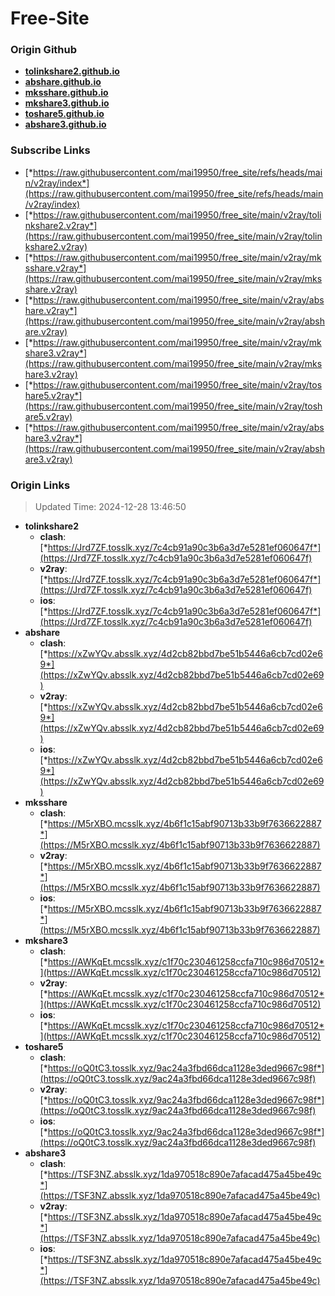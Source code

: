 # Free-Site

### Origin Github

- [**tolinkshare2.github.io**](https://github.com/tolinkshare2/tolinkshare2.github.io)
- [**abshare.github.io**](https://github.com/abshare/abshare.github.io)
- [**mksshare.github.io**](https://github.com/mksshare/mksshare.github.io)
- [**mkshare3.github.io**](https://github.com/mkshare3/mkshare3.github.io)
- [**toshare5.github.io**](https://github.com/toshare5/toshare5.github.io)
- [**abshare3.github.io**](https://github.com/abshare3/abshare3.github.io)

### Subscribe Links

- [*https://raw.githubusercontent.com/mai19950/free_site/refs/heads/main/v2ray/index*](https://raw.githubusercontent.com/mai19950/free_site/refs/heads/main/v2ray/index)
- [*https://raw.githubusercontent.com/mai19950/free_site/main/v2ray/tolinkshare2.v2ray*](https://raw.githubusercontent.com/mai19950/free_site/main/v2ray/tolinkshare2.v2ray)
- [*https://raw.githubusercontent.com/mai19950/free_site/main/v2ray/mksshare.v2ray*](https://raw.githubusercontent.com/mai19950/free_site/main/v2ray/mksshare.v2ray)
- [*https://raw.githubusercontent.com/mai19950/free_site/main/v2ray/abshare.v2ray*](https://raw.githubusercontent.com/mai19950/free_site/main/v2ray/abshare.v2ray)
- [*https://raw.githubusercontent.com/mai19950/free_site/main/v2ray/mkshare3.v2ray*](https://raw.githubusercontent.com/mai19950/free_site/main/v2ray/mkshare3.v2ray)
- [*https://raw.githubusercontent.com/mai19950/free_site/main/v2ray/toshare5.v2ray*](https://raw.githubusercontent.com/mai19950/free_site/main/v2ray/toshare5.v2ray)
- [*https://raw.githubusercontent.com/mai19950/free_site/main/v2ray/abshare3.v2ray*](https://raw.githubusercontent.com/mai19950/free_site/main/v2ray/abshare3.v2ray)

### Origin Links

> Updated Time: 2024-12-28 13:46:50

- **tolinkshare2**
  - **clash**: [*https://Jrd7ZF.tosslk.xyz/7c4cb91a90c3b6a3d7e5281ef060647f*](https://Jrd7ZF.tosslk.xyz/7c4cb91a90c3b6a3d7e5281ef060647f)
  - **v2ray**: [*https://Jrd7ZF.tosslk.xyz/7c4cb91a90c3b6a3d7e5281ef060647f*](https://Jrd7ZF.tosslk.xyz/7c4cb91a90c3b6a3d7e5281ef060647f)
  - **ios**: [*https://Jrd7ZF.tosslk.xyz/7c4cb91a90c3b6a3d7e5281ef060647f*](https://Jrd7ZF.tosslk.xyz/7c4cb91a90c3b6a3d7e5281ef060647f)
- **abshare**
  - **clash**: [*https://xZwYQv.absslk.xyz/4d2cb82bbd7be51b5446a6cb7cd02e69*](https://xZwYQv.absslk.xyz/4d2cb82bbd7be51b5446a6cb7cd02e69)
  - **v2ray**: [*https://xZwYQv.absslk.xyz/4d2cb82bbd7be51b5446a6cb7cd02e69*](https://xZwYQv.absslk.xyz/4d2cb82bbd7be51b5446a6cb7cd02e69)
  - **ios**: [*https://xZwYQv.absslk.xyz/4d2cb82bbd7be51b5446a6cb7cd02e69*](https://xZwYQv.absslk.xyz/4d2cb82bbd7be51b5446a6cb7cd02e69)
- **mksshare**
  - **clash**: [*https://M5rXBO.mcsslk.xyz/4b6f1c15abf90713b33b9f7636622887*](https://M5rXBO.mcsslk.xyz/4b6f1c15abf90713b33b9f7636622887)
  - **v2ray**: [*https://M5rXBO.mcsslk.xyz/4b6f1c15abf90713b33b9f7636622887*](https://M5rXBO.mcsslk.xyz/4b6f1c15abf90713b33b9f7636622887)
  - **ios**: [*https://M5rXBO.mcsslk.xyz/4b6f1c15abf90713b33b9f7636622887*](https://M5rXBO.mcsslk.xyz/4b6f1c15abf90713b33b9f7636622887)
- **mkshare3**
  - **clash**: [*https://AWKqEt.mcsslk.xyz/c1f70c230461258ccfa710c986d70512*](https://AWKqEt.mcsslk.xyz/c1f70c230461258ccfa710c986d70512)
  - **v2ray**: [*https://AWKqEt.mcsslk.xyz/c1f70c230461258ccfa710c986d70512*](https://AWKqEt.mcsslk.xyz/c1f70c230461258ccfa710c986d70512)
  - **ios**: [*https://AWKqEt.mcsslk.xyz/c1f70c230461258ccfa710c986d70512*](https://AWKqEt.mcsslk.xyz/c1f70c230461258ccfa710c986d70512)
- **toshare5**
  - **clash**: [*https://oQ0tC3.tosslk.xyz/9ac24a3fbd66dca1128e3ded9667c98f*](https://oQ0tC3.tosslk.xyz/9ac24a3fbd66dca1128e3ded9667c98f)
  - **v2ray**: [*https://oQ0tC3.tosslk.xyz/9ac24a3fbd66dca1128e3ded9667c98f*](https://oQ0tC3.tosslk.xyz/9ac24a3fbd66dca1128e3ded9667c98f)
  - **ios**: [*https://oQ0tC3.tosslk.xyz/9ac24a3fbd66dca1128e3ded9667c98f*](https://oQ0tC3.tosslk.xyz/9ac24a3fbd66dca1128e3ded9667c98f)
- **abshare3**
  - **clash**: [*https://TSF3NZ.absslk.xyz/1da970518c890e7afacad475a45be49c*](https://TSF3NZ.absslk.xyz/1da970518c890e7afacad475a45be49c)
  - **v2ray**: [*https://TSF3NZ.absslk.xyz/1da970518c890e7afacad475a45be49c*](https://TSF3NZ.absslk.xyz/1da970518c890e7afacad475a45be49c)
  - **ios**: [*https://TSF3NZ.absslk.xyz/1da970518c890e7afacad475a45be49c*](https://TSF3NZ.absslk.xyz/1da970518c890e7afacad475a45be49c)

